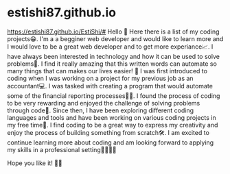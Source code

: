 # estishi87.github.io
https://estishi87.github.io/EstiShi/#
Hello 👋
Here there is a list of my coding projects😁.
I'm a a begginer web developer and would like to learn more and I would love to be a great web developer and to get more experiance📈.
I have always been interested in technology and how it can be used to solve problems💫.
I find it really amazing that this written words can automate so many things that can makes our lives easier! 🦾
I was first introduced to coding when I was working on a project for my previous job as an accountant💻.
I was tasked with creating a program that would automate some of the financial reporting processes🕵️‍♀️.
I found the process of coding to be very rewarding and enjoyed the challenge of solving problems through code🔀.
Since then, I have been exploring different coding languages and tools and have been working on various coding projects in my free time🧐.
I find coding to be a great way to express my creativity and enjoy the process of building something from scratch🛠️.
I am excited to continue learning more about coding and am looking forward to applying my skills in a professional setting🏅🥉🥈🥇

Hope you like it! 🙌🏻
